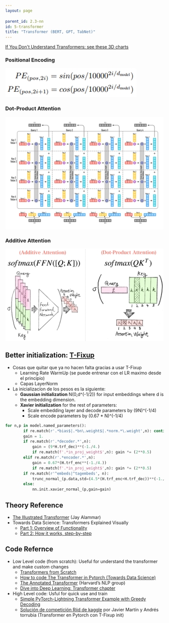 ```yaml
---
layout: page

parent_id: 2.3-nn
id: 5-transformer
title: "Transformer (BERT, GPT, TabNet)"
---
```



[If You Don't Understand Transformers: see these 3D charts](https://www.kaggle.com/c/jigsaw-toxic-severity-rating/discussion/286655)

### Positional Encoding
![](img/pos-enc.png)

### Dot-Product Attention
![](img/Attention.png)

### Additive Attention
![](img/additive_attention.png)

## Better initialization: [T-Fixup](http://www.cs.toronto.edu/~mvolkovs/ICML2020_tfixup.pdf)

- Cosas que quitar que ya no hacen falta gracias a usar T-Fixup
  - Learning Rate WarmUp (se puede entrenar con el LR maximo desde el principio)
  - Capas LayerNorm
- La inicializacíon de los pesos es la siguiente:
  - **Gaussian initialization** N(0,d^(-1/2)) for input embeddings where d is the embedding dimension.
  - **Xavier initialization** for the rest of parameters:
    - Scale embedding layer and decode parameters by (9N)^(-1/4)
    - Scale encode parameters by (0.67 * N)^(-1/4)
    
```python
for n,p in model.named_parameters():
        if re.match(r'.*bias$|.*bn\.weight$|.*norm.*\.weight',n): continue
        gain = 1.
        if re.match(r'.*decoder.*',n): 
            gain = (9*H.trf_dec)**(-1./4.)
            if re.match(f'.*in_proj_weight$',n): gain *= (2**0.5)
        elif re.match(r'.*encoder.*',n): 
            gain = 0.67*(H.trf_enc**(-1./4.))
            if re.match(f'.*in_proj_weight$',n): gain *= (2**0.5)
        if re.match(r'^embeds|^tagembeds', n): 
            trunc_normal_(p.data,std=(4.5*(H.trf_enc+H.trf_dec))**(-1./4.)*H.trf_dim**(-0.5))
        else:                                  
            nn.init.xavier_normal_(p,gain=gain)
```

## Theory Reference

- [The Illustrated Transformer](http://jalammar.github.io/illustrated-transformer/) (Jay Alammar)
- Towards Data Science: Transformers Explained Visually
  - [Part 1: Overview of Functionality](https://towardsdatascience.com/transformers-explained-visually-part-1-overview-of-functionality-95a6dd460452)
  - [Part 2: How it works, step-by-step](https://towardsdatascience.com/transformers-explained-visually-part-2-how-it-works-step-by-step-b49fa4a64f34)


## Code Refernce

- Low Level code (from scratch): Useful for understand the transformer and make custom changes
  - [Transformers from Scratch](http://peterbloem.nl/blog/transformers)
  - [How to code The Transformer in Pytorch (Towards Data Science)](https://towardsdatascience.com/how-to-code-the-transformer-in-pytorch-24db27c8f9ec)
  - [The Annotated Transformer](http://nlp.seas.harvard.edu/2018/04/03/attention.html) (Harvard’s NLP group)
  - [Dive into Deep Learning: Transformer chapter](https://d2l.ai/chapter_attention-mechanisms/transformer.html)
- High Level code: Usful for quick use and train
  - [Simple PyTorch-Lightning Transformer Example with Greedy Decoding](https://colab.research.google.com/drive/1swXWW5sOLW8zSZBaQBYcGQkQ_Bje_bmI)
  - [Solución de competición Riid de kaggle](https://github.com/jamarju/riiid-acp-pub/blob/main/02_train.ipynb) por Javier Martín y Andrés torrubia (Transformer en Pytorch con T-Fixup init)
